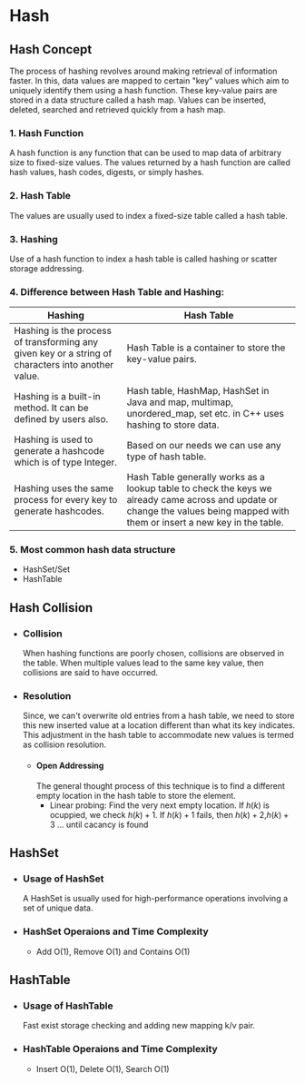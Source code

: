# Hash
## Hash Concept
The process of hashing revolves around making retrieval of information faster. In this, data values are mapped to certain "key" values which aim to uniquely identify them using a hash function. These key-value pairs are stored in a data structure called a hash map. Values can be inserted, deleted, searched and retrieved quickly from a hash map.
### 1. Hash Function
A hash function is any function that can be used to map data of arbitrary size to fixed-size values. The values returned by a hash function are called hash values, hash codes, digests, or simply hashes. 
### 2. Hash Table
The values are usually used to index a fixed-size table called a hash table.
### 3. Hashing
Use of a hash function to index a hash table is called hashing or scatter storage addressing.

### 4. Difference between Hash Table and Hashing:
|Hashing|Hash Table|
|----|----|
|Hashing is the process of transforming any given key or a string of characters into another value.|Hash Table is a container to store the key-value pairs.|
|Hashing is a built-in method. It can be defined by users also.|Hash table, HashMap, HashSet in  Java and map, multimap, unordered_map, set etc. in C++ uses hashing to store data.|
|Hashing is used to generate a hashcode which is of type Integer.|Based on our needs we can use any type of hash table.|
|Hashing uses the same process for every key to generate hashcodes.|Hash Table generally works as a lookup table to check the keys we already came across and update or change the values being mapped with them or insert a new key in the table.|

### 5. Most common hash data structure
- HashSet/Set 
- HashTable
  
## Hash Collision
  * ### Collision 
    When hashing functions are poorly chosen, collisions are observed in the table. When multiple values lead to the same key value, then collisions are said to have occurred.
  * ###  Resolution
    Since, we can't overwrite old entries from a hash table, we need to store this new inserted value at a location different than what its key indicates. This adjustment in the hash table to accommodate new values is termed as collision resolution.
    + #### Open Addressing
        The general thought process of this technique is to find a different empty location in the hash table to store the element. 
        + Linear probing: Find the very next empty location. If $h(k)$ is ocuppied, we check $h(k)+1$. If $h(k)+1$ fails, then $h(k)+2$,$h(k)+3$ ... until cacancy is found
## HashSet
  * ### Usage of HashSet
    A HashSet is usually used for high-performance operations involving a set of unique data.
  * ### HashSet Operaions and Time Complexity
    - Add O(1), Remove O(1) and Contains O(1)

## HashTable
  * ### Usage of HashTable
    Fast exist storage checking and adding new mapping k/v pair.
  * ### HashTable Operaions and Time Complexity
    - Insert O(1), Delete O(1), Search O(1)

